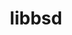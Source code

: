 ---
title: "libbsd"
layout: cache
categories: [package, v0.18.0]
meta: {"versions": ["0.11.5"], "compilers": ["gcc@=7.5.0", "gcc@=8.4.0"], "oss": ["ubuntu18.04"], "platforms": ["linux"], "targets": ["x86_64"], "stacks": ["build_systems", "data-vis-sdk", "e4s", "radiuss", "root", "tutorial"], "num_specs": 2, "num_specs_by_stack": {"e4s": 1, "root": 2, "tutorial": 2, "build_systems": 1, "radiuss": 1, "data-vis-sdk": 1}}
spec_details: [{"hash": "zliunm4fyuu772mhwsxf46t7se5sssu5", "compiler": "gcc@=7.5.0", "versions": ["0.11.5"], "os": "ubuntu18.04", "platform": "linux", "target": "x86_64", "variants": [], "stacks": ["e4s", "root", "tutorial", "build_systems", "radiuss", "data-vis-sdk"], "size": "-", "tarball": "https://binaries.spack.io/releases/v0.18.0/build_cache/linux-ubuntu18.04-x86_64/gcc-7.5.0/libbsd-0.11.5/linux-ubuntu18.04-x86_64-gcc-7.5.0-libbsd-0.11.5-zliunm4fyuu772mhwsxf46t7se5sssu5.spack"}, {"hash": "v2foqu3chqoz7isqtv2m4kxddvk5oatw", "compiler": "gcc@=8.4.0", "versions": ["0.11.5"], "os": "ubuntu18.04", "platform": "linux", "target": "x86_64", "variants": [], "stacks": ["root", "tutorial"], "size": "-", "tarball": "https://binaries.spack.io/releases/v0.18.0/build_cache/linux-ubuntu18.04-x86_64/gcc-8.4.0/libbsd-0.11.5/linux-ubuntu18.04-x86_64-gcc-8.4.0-libbsd-0.11.5-v2foqu3chqoz7isqtv2m4kxddvk5oatw.spack"}]
---